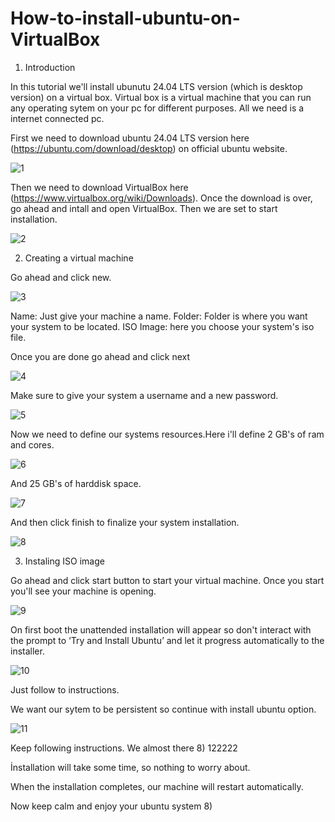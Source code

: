 # How-to-install-ubuntu-on-VirtualBox

1. Introduction

In this tutorial we'll install ubunutu 24.04 LTS version (which is desktop version) on a virtual box. Virtual box is a virtual machine that you can run any operating sytem on your pc for different purposes. All we need is a internet connected pc.


First we need to download ubuntu 24.04 LTS version here (https://ubuntu.com/download/desktop) on official ubuntu website.

![1](https://github.com/user-attachments/assets/a0a3cdab-cb8b-450f-b711-74947621ebbe)




Then we need to download VirtualBox here (https://www.virtualbox.org/wiki/Downloads). Once the download is over, go ahead and intall and open VirtualBox. Then we are set to start installation.


![2](https://github.com/user-attachments/assets/9e97aea9-4674-4e56-883b-69e30159e69b)



2. Creating a virtual machine

Go ahead and click new.

![3](https://github.com/user-attachments/assets/dd98effa-3364-45df-a47e-b49dd8ea166e)


Name: Just give your machine a name.
Folder: Folder is where you want your system to be located.
ISO Image: here you choose your system's iso file.

Once you are done go ahead and click next

![4](https://github.com/user-attachments/assets/f2739bcc-250a-4b82-a69a-4ea205a91520)



Make sure to give your system a username and a new password.

![5](https://github.com/user-attachments/assets/a24d7f25-9944-4568-a13b-fa05bb2859e3)



Now we need to define our systems resources.Here i'll define 2 GB's of ram and cores.

![6](https://github.com/user-attachments/assets/f3ab29f2-b36c-4e5a-b0ae-80e7dfd61f00)



And 25 GB's of harddisk space.

![7](https://github.com/user-attachments/assets/57488a43-cb51-4bf1-a658-d60db4c693ca)



And then click finish to finalize your system installation.

![8](https://github.com/user-attachments/assets/3a71632a-da39-4489-937f-133689d267b2)




3. Instaling ISO image

Go ahead and click start button to start your virtual machine.
Once you start you'll see your machine is opening.

![9](https://github.com/user-attachments/assets/fd02acf4-9928-4e6e-ab7c-c08329c13dfb)



On first boot the unattended installation will appear so don't interact with the prompt to ‘Try and Install Ubuntu’ and let it progress automatically to the installer.

![10](https://github.com/user-attachments/assets/1b4bf15f-8a01-4c58-9b3b-2d937fe433ba)

Just follow to instructions.


We want our sytem to be persistent so continue with install ubuntu option.

![11](https://github.com/user-attachments/assets/bbdc901c-9638-4186-94c6-951f1eb451cd)


Keep following instructions. We almost there 8)
122222

İnstallation will take some time, so nothing to worry about.

When the installation completes, our machine will restart automatically.

Now keep calm and enjoy your ubuntu system 8)
